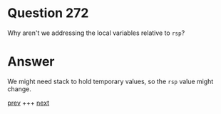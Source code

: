 
# Question 272




 Why aren't we addressing the local variables relative to `rsp`?


# Answer



We might need stack to hold temporary values, so the `rsp` value might change.


[prev](271.md) +++ [next](273.md)
